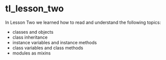 # tl_lesson_two
In Lesson Two we learned how to read and understand the following topics:

* classes and objects
* class inheritance
* instance variables and instance methods
* class variables and class methods
* modules as mixins

